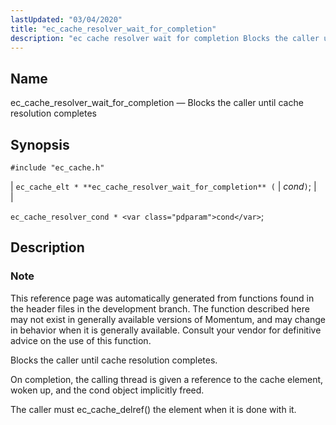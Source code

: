 ```yaml
---
lastUpdated: "03/04/2020"
title: "ec_cache_resolver_wait_for_completion"
description: "ec cache resolver wait for completion Blocks the caller until cache resolution completes ec cache elt ec cache resolver wait for completion cond ec cache resolver cond cond This reference page was automatically generated from functions found in the header files in the development branch The function described here may..."
---
```


<a name="apis.ec_cache_resolver_wait_for_completion"></a> 
## Name

ec_cache_resolver_wait_for_completion — Blocks the caller until cache resolution completes

## Synopsis

`#include "ec_cache.h"`

| `ec_cache_elt * **ec_cache_resolver_wait_for_completion** (` | <var class="pdparam">cond</var>`)`; |   |

`ec_cache_resolver_cond * <var class="pdparam">cond</var>`;<a name="idp50961248"></a> 
## Description

### Note

This reference page was automatically generated from functions found in the header files in the development branch. The function described here may not exist in generally available versions of Momentum, and may change in behavior when it is generally available. Consult your vendor for definitive advice on the use of this function.

Blocks the caller until cache resolution completes.

On completion, the calling thread is given a reference to the cache element, woken up, and the cond object implicitly freed.

The caller must ec_cache_delref() the element when it is done with it.